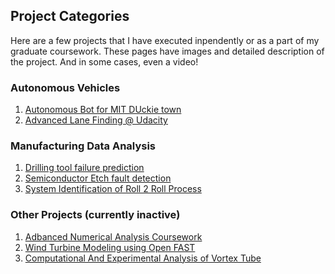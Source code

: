 ## Project Categories	

Here are a few projects that I have executed inpendently or as a part of my graduate coursework.
These pages have images and detailed description of the project. And in some cases, even a video!

### Autonomous Vehicles
1. [Autonomous Bot for MIT DUckie town](/auto_bot)
2. [Advanced Lane Finding @ Udacity](/adv_lane_finding)

### Manufacturing Data Analysis
1. [Drilling tool failure prediction](/drill_tool)
2. [Semiconductor Etch fault detection](/semi_etch)
3. [System Identification of Roll 2 Roll Process](/sys_id_roll_2_roll)

### Other Projects (currently inactive)
1. [Adbanced Numerical Analysis Coursework](/num_analysis)
2. [Wind Turbine Modeling using Open FAST](/fast)
3. [Computational And Experimental Analysis of Vortex Tube](/cfd)
